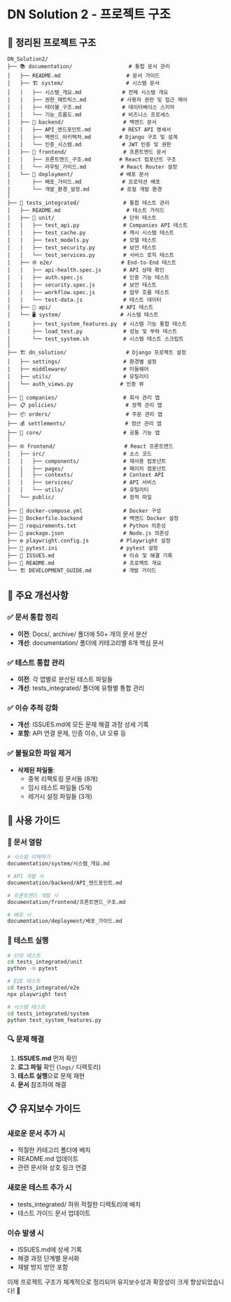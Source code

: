 # DN Solution 2 - 프로젝트 구조

## 📁 정리된 프로젝트 구조

```
DN_Solution2/
├── 📚 documentation/                  # 통합 문서 관리
│   ├── README.md                     # 문서 가이드
│   ├── 🏗️ system/                    # 시스템 문서
│   │   ├── 시스템_개요.md             # 전체 시스템 개요
│   │   ├── 권한_매트릭스.md           # 사용자 권한 및 접근 제어
│   │   ├── 테이블_구조.md             # 데이터베이스 스키마
│   │   └── 기능_흐름도.md             # 비즈니스 프로세스
│   ├── 🔧 backend/                   # 백엔드 문서
│   │   ├── API_엔드포인트.md          # REST API 명세서
│   │   ├── 백엔드_아키텍처.md         # Django 구조 및 설계
│   │   └── 인증_시스템.md             # JWT 인증 및 권한
│   ├── 🎨 frontend/                  # 프론트엔드 문서
│   │   ├── 프론트엔드_구조.md         # React 컴포넌트 구조
│   │   └── 라우팅_가이드.md           # React Router 설정
│   └── 🚀 deployment/               # 배포 문서
│       ├── 배포_가이드.md             # 프로덕션 배포
│       └── 개발_환경_설정.md          # 로컬 개발 환경
│
├── 🧪 tests_integrated/              # 통합 테스트 관리
│   ├── README.md                     # 테스트 가이드
│   ├── 🔬 unit/                      # 단위 테스트
│   │   ├── test_api.py              # Companies API 테스트
│   │   ├── test_cache.py            # 캐시 시스템 테스트
│   │   ├── test_models.py           # 모델 테스트
│   │   ├── test_security.py         # 보안 테스트
│   │   └── test_services.py         # 서비스 로직 테스트
│   ├── 🌐 e2e/                      # End-to-End 테스트
│   │   ├── api-health.spec.js       # API 상태 확인
│   │   ├── auth.spec.js             # 인증 기능 테스트
│   │   ├── security.spec.js         # 보안 테스트
│   │   ├── workflow.spec.js         # 업무 흐름 테스트
│   │   └── test-data.js             # 테스트 데이터
│   ├── 🔌 api/                      # API 테스트
│   └── 🖥️ system/                   # 시스템 테스트
│       ├── test_system_features.py  # 시스템 기능 통합 테스트
│       ├── load_test.py             # 성능 및 부하 테스트
│       └── test_system.sh           # 시스템 테스트 스크립트
│
├── 🏗️ dn_solution/                   # Django 프로젝트 설정
│   ├── settings/                    # 환경별 설정
│   ├── middleware/                  # 미들웨어
│   ├── utils/                       # 유틸리티
│   └── auth_views.py               # 인증 뷰
│
├── 🏢 companies/                     # 회사 관리 앱
├── 📋 policies/                      # 정책 관리 앱
├── 📦 orders/                        # 주문 관리 앱
├── 💰 settlements/                   # 정산 관리 앱
├── 🎯 core/                          # 공통 기능 앱
│
├── 🌐 frontend/                      # React 프론트엔드
│   ├── src/                         # 소스 코드
│   │   ├── components/              # 재사용 컴포넌트
│   │   ├── pages/                   # 페이지 컴포넌트
│   │   ├── contexts/                # Context API
│   │   ├── services/                # API 서비스
│   │   └── utils/                   # 유틸리티
│   └── public/                      # 정적 파일
│
├── 🐳 docker-compose.yml             # Docker 구성
├── 🐳 Dockerfile.backend             # 백엔드 Docker 설정
├── 🔧 requirements.txt               # Python 의존성
├── 📝 package.json                   # Node.js 의존성
├── ⚙️ playwright.config.js          # Playwright 설정
├── 🧪 pytest.ini                    # pytest 설정
├── 🚨 ISSUES.md                      # 이슈 및 해결 기록
├── 📖 README.md                      # 프로젝트 개요
└── 🏗️ DEVELOPMENT_GUIDE.md          # 개발 가이드
```

## 🎯 주요 개선사항

### ✅ 문서 통합 정리
- **이전**: Docs/, archive/ 폴더에 50+ 개의 문서 분산
- **개선**: documentation/ 폴더에 카테고리별 8개 핵심 문서

### ✅ 테스트 통합 관리
- **이전**: 각 앱별로 분산된 테스트 파일들
- **개선**: tests_integrated/ 폴더에 유형별 통합 관리

### ✅ 이슈 추적 강화
- **개선**: ISSUES.md에 모든 문제 해결 과정 상세 기록
- **포함**: API 연결 문제, 인증 이슈, UI 오류 등

### ✅ 불필요한 파일 제거
- **삭제된 파일들**:
  - 중복 리팩토링 문서들 (8개)
  - 임시 테스트 파일들 (5개)
  - 레거시 설정 파일들 (3개)

## 🚀 사용 가이드

### 📖 문서 열람
```bash
# 시스템 이해하기
documentation/system/시스템_개요.md

# API 개발 시
documentation/backend/API_엔드포인트.md

# 프론트엔드 개발 시
documentation/frontend/프론트엔드_구조.md

# 배포 시
documentation/deployment/배포_가이드.md
```

### 🧪 테스트 실행
```bash
# 단위 테스트
cd tests_integrated/unit
python -m pytest

# E2E 테스트
cd tests_integrated/e2e
npx playwright test

# 시스템 테스트
cd tests_integrated/system
python test_system_features.py
```

### 🔍 문제 해결
1. **ISSUES.md** 먼저 확인
2. **로그 파일** 확인 (`logs/` 디렉토리)
3. **테스트 실행**으로 문제 재현
4. **문서** 참조하여 해결

## 📋 유지보수 가이드

### 새로운 문서 추가 시
- 적절한 카테고리 폴더에 배치
- README.md 업데이트
- 관련 문서와 상호 링크 연결

### 새로운 테스트 추가 시
- tests_integrated/ 하위 적절한 디렉토리에 배치
- 테스트 가이드 문서 업데이트

### 이슈 발생 시
- ISSUES.md에 상세 기록
- 해결 과정 단계별 문서화
- 재발 방지 방안 포함

이제 프로젝트 구조가 체계적으로 정리되어 유지보수성과 확장성이 크게 향상되었습니다! 🎉

